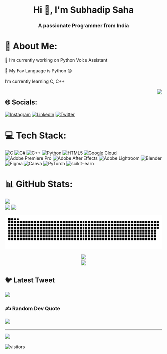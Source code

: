 <h1 align="center">Hi 👋, I'm Subhadip Saha</h1>
<h3 align="center">A passionate Programmer from India</h3>

# 💫 About Me:
🔭 I’m currently working on Python Voice Assistant<br><br>🌱 My Fav Language is Python 😊<br><br>I’m currently learning C, C++<br><br>
<img align="right" src="https://media.giphy.com/media/f9XgHHnPnDjOF1hWpl/giphy.gif">

## 🌐 Socials:
[![Instagram](https://img.shields.io/badge/Instagram-%23E4405F.svg?logo=Instagram&logoColor=white)](https://instagram.com/subhadip_notfound) [![LinkedIn](https://img.shields.io/badge/LinkedIn-%230077B5.svg?logo=linkedin&logoColor=white)](https://linkedin.com/in/subhadipsahaofficial) [![Twitter](https://img.shields.io/badge/Twitter-%231DA1F2.svg?logo=Twitter&logoColor=white)](https://twitter.com/SubhadipSuDi) 

# 💻 Tech Stack:
![C](https://img.shields.io/badge/c-%2300599C.svg?style=for-the-badge&logo=c&logoColor=white) ![C#](https://img.shields.io/badge/c%23-%23239120.svg?style=for-the-badge&logo=c-sharp&logoColor=white) ![C++](https://img.shields.io/badge/c++-%2300599C.svg?style=for-the-badge&logo=c%2B%2B&logoColor=white) ![Python](https://img.shields.io/badge/python-3670A0?style=for-the-badge&logo=python&logoColor=ffdd54) ![HTML5](https://img.shields.io/badge/html5-%23E34F26.svg?style=for-the-badge&logo=html5&logoColor=white) ![Google Cloud](https://img.shields.io/badge/Google%20Cloud-%234285F4.svg?style=for-the-badge&logo=google-cloud&logoColor=white) ![Adobe Premiere Pro](https://img.shields.io/badge/Adobe%20Premiere%20Pro-9999FF.svg?style=for-the-badge&logo=Adobe%20Premiere%20Pro&logoColor=white) ![Adobe After Effects](https://img.shields.io/badge/Adobe%20After%20Effects-9999FF.svg?style=for-the-badge&logo=Adobe%20After%20Effects&logoColor=white) ![Adobe Lightroom](https://img.shields.io/badge/Adobe%20Lightroom-31A8FF.svg?style=for-the-badge&logo=Adobe%20Lightroom&logoColor=white) ![Blender](https://img.shields.io/badge/blender-%23F5792A.svg?style=for-the-badge&logo=blender&logoColor=white) 	![Figma](https://img.shields.io/badge/figma-%23F24E1E.svg?style=for-the-badge&logo=figma&logoColor=white) ![Canva](https://img.shields.io/badge/Canva-%2300C4CC.svg?style=for-the-badge&logo=Canva&logoColor=white) ![PyTorch](https://img.shields.io/badge/PyTorch-%23EE4C2C.svg?style=for-the-badge&logo=PyTorch&logoColor=white) ![scikit-learn](https://img.shields.io/badge/scikit--learn-%23F7931E.svg?style=for-the-badge&logo=scikit-learn&logoColor=white)
# 📊 GitHub Stats:
![](https://github-readme-stats.vercel.app/api?username=subhadip-saha-05&theme=dark&hide_border=false&include_all_commits=false&count_private=false)<br/>
![](https://github-readme-streak-stats.herokuapp.com/?user=subhadip-saha-05&theme=dark&hide_border=false)
![](https://github-readme-stats.vercel.app/api/top-langs/?username=subhadip-saha-05&theme=dark&hide_border=false&include_all_commits=false&count_private=false&layout=compact)<br/>

![gif](https://github.com/subhadip-saha-05/subhadip-saha-05/blob/output/github-contribution-grid-snake.svg)

<div align="center">
	<img src="https://cdn.jsdelivr.net/gh/subhadip-saha-05/subhadip-saha-05/assets/github-contribution-grid-snake.svg" />
</div>

<div align="center">
    <img height="300px" src="https://activity-graph.herokuapp.com/graph?username=subhadip-saha-05&theme=github"/>
</div>



## 🐦 Latest Tweet
[![](https://gtce.itsvg.in/api?username=SubhadipSuDi)](https://github.com/VishwaGauravIn/github-twitter-card-embed)

### ✍️ Random Dev Quote
![](https://quotes-github-readme.vercel.app/api?type=horizontal&theme=dark)

---
[![](https://visitcount.itsvg.in/api?id=subhadip-saha-05&icon=1&color=11)](https://visitcount.itsvg.in)

   ![visitors](https://visitor-badge.glitch.me/badge?page_id=subhadip-saha-05.subhadip-saha.05&left_color=green&right_color=red)
